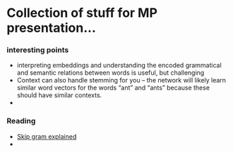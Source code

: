 # Collection of stuff for MP presentation...


### interesting points

* interpreting embeddings and understanding the encoded grammatical and semantic relations between words is useful, but challenging
* Context can also handle stemming for you – the network will likely learn similar word vectors for the words “ant” and “ants” because these should have similar contexts.
* 


### Reading

* [Skip gram explained](http://mccormickml.com/2016/04/19/word2vec-tutorial-the-skip-gram-model/)
* 